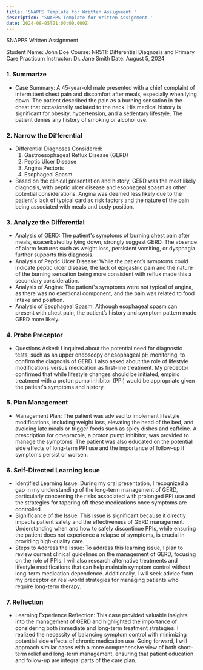 ```yaml
---
title: 'SNAPPS Template for Written Assignment '
description: 'SNAPPS Template for Written Assignment '
date: 2024-08-05T21:00:00.000Z
---
```


SNAPPS Written Assignment

Student Name: John Doe
Course: NR511: Differential Diagnosis and Primary Care Practicum
Instructor: Dr. Jane Smith
Date: August 5, 2024

### 1. Summarize

* Case Summary:
  A 45-year-old male presented with a chief complaint of intermittent chest pain and discomfort after meals, especially when lying down. The patient described the pain as a burning sensation in the chest that occasionally radiated to the neck. His medical history is significant for obesity, hypertension, and a sedentary lifestyle. The patient denies any history of smoking or alcohol use.

### 2. Narrow the Differential

* Differential Diagnoses Considered:
  1. Gastroesophageal Reflux Disease (GERD)
  2. Peptic Ulcer Disease
  3. Angina Pectoris
  4. Esophageal Spasm
* Based on the clinical presentation and history, GERD was the most likely diagnosis, with peptic ulcer disease and esophageal spasm as other potential considerations. Angina was deemed less likely due to the patient's lack of typical cardiac risk factors and the nature of the pain being associated with meals and body position.

### 3. Analyze the Differential

* Analysis of GERD: The patient's symptoms of burning chest pain after meals, exacerbated by lying down, strongly suggest GERD. The absence of alarm features such as weight loss, persistent vomiting, or dysphagia further supports this diagnosis.
* Analysis of Peptic Ulcer Disease: While the patient’s symptoms could indicate peptic ulcer disease, the lack of epigastric pain and the nature of the burning sensation being more consistent with reflux made this a secondary consideration.
* Analysis of Angina: The patient's symptoms were not typical of angina, as there was no exertional component, and the pain was related to food intake and position.
* Analysis of Esophageal Spasm: Although esophageal spasm can present with chest pain, the patient’s history and symptom pattern made GERD more likely.

### 4. Probe Preceptor

* Questions Asked:
  I inquired about the potential need for diagnostic tests, such as an upper endoscopy or esophageal pH monitoring, to confirm the diagnosis of GERD. I also asked about the role of lifestyle modifications versus medication as first-line treatment. My preceptor confirmed that while lifestyle changes should be initiated, empiric treatment with a proton pump inhibitor (PPI) would be appropriate given the patient's symptoms and history.

### 5. Plan Management

* Management Plan:
  The patient was advised to implement lifestyle modifications, including weight loss, elevating the head of the bed, and avoiding late meals or trigger foods such as spicy dishes and caffeine. A prescription for omeprazole, a proton pump inhibitor, was provided to manage the symptoms. The patient was also educated on the potential side effects of long-term PPI use and the importance of follow-up if symptoms persist or worsen.

### 6. Self-Directed Learning Issue

* Identified Learning Issue:
  During my oral presentation, I recognized a gap in my understanding of the long-term management of GERD, particularly concerning the risks associated with prolonged PPI use and the strategies for tapering off these medications once symptoms are controlled.
* Significance of the Issue:
  This issue is significant because it directly impacts patient safety and the effectiveness of GERD management. Understanding when and how to safely discontinue PPIs, while ensuring the patient does not experience a relapse of symptoms, is crucial in providing high-quality care.
* Steps to Address the Issue:
  To address this learning issue, I plan to review current clinical guidelines on the management of GERD, focusing on the role of PPIs. I will also research alternative treatments and lifestyle modifications that can help maintain symptom control without long-term medication dependence. Additionally, I will seek advice from my preceptor on real-world strategies for managing patients who require long-term therapy.

### 7. Reflection

* Learning Experience Reflection:
  This case provided valuable insights into the management of GERD and highlighted the importance of considering both immediate and long-term treatment strategies. I realized the necessity of balancing symptom control with minimizing potential side effects of chronic medication use. Going forward, I will approach similar cases with a more comprehensive view of both short-term relief and long-term management, ensuring that patient education and follow-up are integral parts of the care plan.
